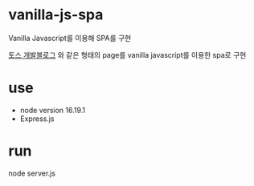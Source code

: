 # vanilla-js-spa
Vanilla Javascript를 이용해 SPA를 구현

[토스 개발블로그](https://toss.tech/tech)
와 같은 형태의 page를 vanilla javascript를 이용한 spa로 구현

# use
- node version 16.19.1
- Express.js

# run
node server.js
